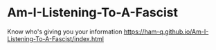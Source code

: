 # Am-I-Listening-To-A-Fascist
Know who's giving you your information
https://ham-q.github.io/Am-I-Listening-To-A-Fascist/index.html
